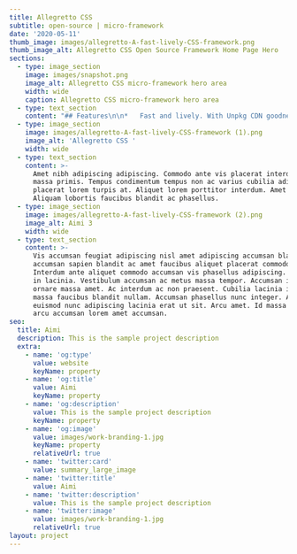 ```yaml
---
title: Allegretto CSS
subtitle: open-source | micro-framework
date: '2020-05-11'
thumb_image: images/allegretto-A-fast-lively-CSS-framework.png
thumb_image_alt: Allegretto CSS Open Source Framework Home Page Hero
sections:
  - type: image_section
    image: images/snapshot.png
    image_alt: Allegretto CSS micro-framework hero area
    width: wide
    caption: Allegretto CSS micro-framework hero area
  - type: text_section
    content: "## Features\n\n*   Fast and lively. With Unpkg CDN goodness.\n\n*   [Normalize CSS](http://nicolasgallagher.com/about-normalize-css/)\_reset baked in.\n\n*   [PostCSS \"pre-processing\"](https://css-tricks.com/the-trouble-with-preprocessing-based-on-future-specs/)\_support for\_[bleeding-edge CSS](https://preset-env.cssdb.org/).\n\n*   Build with Accessability in mind; A.O.D.A / W.C.A.G.\n\n*   Great for quick wireframing/prototyping.\n\n*   A simple 12-Col\_[grid](https://allegretto.herokuapp.com/#grid)\_using flexbox.\n\n*   Easy to\_[extend](https://allegretto.herokuapp.com/#customizing)\_with your own CSS variables.\n\n*   Comes with a handful of\_[components](https://allegretto.herokuapp.com/#components)\_&\_[utils.](https://allegretto.herokuapp.com/#utilities)\n\n*   Expects proper HTML5 semantic markup.\n\n## Getting Started\n\nAll you need is 1 CSS file,\_retto.min.css\_to be linked to your webpage. We recommend using\_[https://unpkg.com](https://unpkg.com/allegretto).\n"
  - type: image_section
    image: images/allegretto-A-fast-lively-CSS-framework (1).png
    image_alt: 'Allegretto CSS '
    width: wide
  - type: text_section
    content: >-
      Amet nibh adipiscing adipiscing. Commodo ante vis placerat interdum massa
      massa primis. Tempus condimentum tempus non ac varius cubilia adipiscing
      placerat lorem turpis at. Aliquet lorem porttitor interdum. Amet lacus.
      Aliquam lobortis faucibus blandit ac phasellus.
  - type: image_section
    image: images/allegretto-A-fast-lively-CSS-framework (2).png
    image_alt: Aimi 3
    width: wide
  - type: text_section
    content: >-
      Vis accumsan feugiat adipiscing nisl amet adipiscing accumsan blandit
      accumsan sapien blandit ac amet faucibus aliquet placerat commodo.
      Interdum ante aliquet commodo accumsan vis phasellus adipiscing. Ornare a
      in lacinia. Vestibulum accumsan ac metus massa tempor. Accumsan in lacinia
      ornare massa amet. Ac interdum ac non praesent. Cubilia lacinia interdum
      massa faucibus blandit nullam. Accumsan phasellus nunc integer. Accumsan
      euismod nunc adipiscing lacinia erat ut sit. Arcu amet. Id massa aliquet
      arcu accumsan lorem amet accumsan.
seo:
  title: Aimi
  description: This is the sample project description
  extra:
    - name: 'og:type'
      value: website
      keyName: property
    - name: 'og:title'
      value: Aimi
      keyName: property
    - name: 'og:description'
      value: This is the sample project description
      keyName: property
    - name: 'og:image'
      value: images/work-branding-1.jpg
      keyName: property
      relativeUrl: true
    - name: 'twitter:card'
      value: summary_large_image
    - name: 'twitter:title'
      value: Aimi
    - name: 'twitter:description'
      value: This is the sample project description
    - name: 'twitter:image'
      value: images/work-branding-1.jpg
      relativeUrl: true
layout: project
---
```

